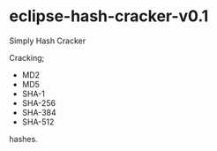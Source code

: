 # eclipse-hash-cracker-v0.1
Simply Hash Cracker

Cracking;

  - MD2 
  - MD5 
  - SHA-1 
  - SHA-256 
  - SHA-384
  - SHA-512

hashes.

